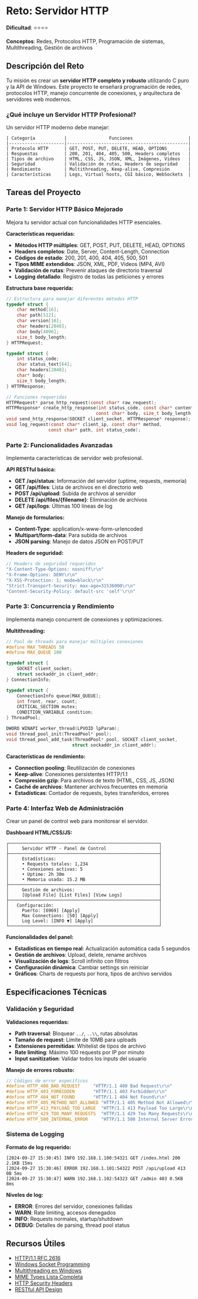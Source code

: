 #  Reto: Servidor HTTP

**Dificultad**: ⭐⭐⭐⭐

**Conceptos**: Redes, Protocolos HTTP, Programación de sistemas, Multithreading, Gestión de archivos

##  Descripción del Reto

Tu misión es crear un **servidor HTTP completo y robusto** utilizando C puro y la API de Windows. Este proyecto te enseñará programación de redes, protocolos HTTP, manejo concurrente de conexiones, y arquitectura de servidores web modernos.

### ¿Qué incluye un Servidor HTTP Profesional?

Un servidor HTTP moderno debe manejar:
```
| Categoría           |                Funciones                     |
|---------------------|----------------------------------------------|
| Protocolo HTTP      | GET, POST, PUT, DELETE, HEAD, OPTIONS        |
| Respuestas          | 200, 201, 404, 405, 500, Headers completos   |
| Tipos de archivo    | HTML, CSS, JS, JSON, XML, Imágenes, Videos   |
| Seguridad           | Validación de rutas, Headers de seguridad    |
| Rendimiento         | Multithreading, Keep-alive, Compresión       |
| Características     | Logs, Virtual hosts, CGI básico, WebSockets  |
```

##  Tareas del Proyecto

### Parte 1: Servidor HTTP Básico Mejorado 
Mejora tu servidor actual con funcionalidades HTTP esenciales.

**Características requeridas:**
- **Métodos HTTP múltiples**: GET, POST, PUT, DELETE, HEAD, OPTIONS
- **Headers completos**: Date, Server, Content-Length, Connection
- **Códigos de estado**: 200, 201, 400, 404, 405, 500, 501
- **Tipos MIME extendidos**: JSON, XML, PDF, Videos (MP4, AVI)
- **Validación de rutas**: Prevenir ataques de directorio traversal
- **Logging detallado**: Registro de todas las peticiones y errores

**Estructura base requerida:**
```c
// Estructura para manejar diferentes métodos HTTP
typedef struct {
    char method[16];
    char path[512];
    char version[16];
    char headers[2048];
    char body[4096];
    size_t body_length;
} HTTPRequest;

typedef struct {
    int status_code;
    char status_text[64];
    char headers[2048];
    char* body;
    size_t body_length;
} HTTPResponse;

// Funciones requeridas
HTTPRequest* parse_http_request(const char* raw_request);
HTTPResponse* create_http_response(int status_code, const char* content_type, 
                                  const char* body, size_t body_length);
void send_http_response(SOCKET client_socket, HTTPResponse* response);
void log_request(const char* client_ip, const char* method, 
                const char* path, int status_code);
```

### Parte 2: Funcionalidades Avanzadas 
Implementa características de servidor web profesional.

**API RESTful básica:**
- **GET /api/status**: Información del servidor (uptime, requests, memoria)
- **GET /api/files**: Lista de archivos en el directorio web
- **POST /api/upload**: Subida de archivos al servidor
- **DELETE /api/files/{filename}**: Eliminación de archivos
- **GET /api/logs**: Últimas 100 líneas de log

**Manejo de formularios:**
- **Content-Type**: application/x-www-form-urlencoded
- **Multipart/form-data**: Para subida de archivos
- **JSON parsing**: Manejo de datos JSON en POST/PUT

**Headers de seguridad:**
```c
// Headers de seguridad requeridos
"X-Content-Type-Options: nosniff\r\n"
"X-Frame-Options: DENY\r\n"
"X-XSS-Protection: 1; mode=block\r\n"
"Strict-Transport-Security: max-age=31536000\r\n"
"Content-Security-Policy: default-src 'self'\r\n"
```

### Parte 3: Concurrencia y Rendimiento 
Implementa manejo concurrent de conexiones y optimizaciones.

**Multithreading:**
```c
// Pool de threads para manejar múltiples conexiones
#define MAX_THREADS 50
#define MAX_QUEUE 100

typedef struct {
    SOCKET client_socket;
    struct sockaddr_in client_addr;
} ConnectionInfo;

typedef struct {
    ConnectionInfo queue[MAX_QUEUE];
    int front, rear, count;
    CRITICAL_SECTION mutex;
    CONDITION_VARIABLE condition;
} ThreadPool;

DWORD WINAPI worker_thread(LPVOID lpParam);
void thread_pool_init(ThreadPool* pool);
void thread_pool_add_task(ThreadPool* pool, SOCKET client_socket, 
                         struct sockaddr_in client_addr);
```

**Características de rendimiento:**
- **Connection pooling**: Reutilización de conexiones
- **Keep-alive**: Conexiones persistentes HTTP/1.1
- **Compresión gzip**: Para archivos de texto (HTML, CSS, JS, JSON)
- **Caché de archivos**: Mantener archivos frecuentes en memoria
- **Estadísticas**: Contador de requests, bytes transferidos, errores

### Parte 4: Interfaz Web de Administración 
Crear un panel de control web para monitorear el servidor.

**Dashboard HTML/CSS/JS:**
```
┌─────────────────────────────────────────────────────────┐
│     Servidor HTTP - Panel de Control                    │
├─────────────────────────────────────────────────────────┤
│     Estadísticas:                                       │
│     • Requests totales: 1,234                           │
│     • Conexiones activas: 5                             │
│     • Uptime: 2h 30m                                    │
│     • Memoria usada: 15.2 MB                            │
├─────────────────────────────────────────────────────────┤
│     Gestión de archivos:                                │
│     [Upload File] [List Files] [View Logs]              │
├─────────────────────────────────────────────────────────┤
│   Configuración:                                        │
│     Puerto: [6969] [Apply]                              │
│     Max Connections: [50] [Apply]                       │
│     Log Level: [INFO ▼] [Apply]                         │
└─────────────────────────────────────────────────────────┘
```

**Funcionalidades del panel:**
- **Estadísticas en tiempo real**: Actualización automática cada 5 segundos
- **Gestión de archivos**: Upload, delete, rename archivos
- **Visualización de logs**: Scroll infinito con filtros
- **Configuración dinámica**: Cambiar settings sin reiniciar
- **Gráficos**: Charts de requests por hora, tipos de archivo servidos

##  Especificaciones Técnicas

### Validación y Seguridad

**Validaciones requeridas:**
- **Path traversal**: Bloquear `../`, `..\\`, rutas absolutas
- **Tamaño de request**: Límite de 10MB para uploads
- **Extensiones permitidas**: Whitelist de tipos de archivo
- **Rate limiting**: Máximo 100 requests por IP por minuto
- **Input sanitization**: Validar todos los inputs del usuario

**Manejo de errores robusto:**
```c
// Códigos de error específicos
#define HTTP_400_BAD_REQUEST     "HTTP/1.1 400 Bad Request\r\n"
#define HTTP_403_FORBIDDEN       "HTTP/1.1 403 Forbidden\r\n"
#define HTTP_404_NOT_FOUND       "HTTP/1.1 404 Not Found\r\n"
#define HTTP_405_METHOD_NOT_ALLOWED "HTTP/1.1 405 Method Not Allowed\r\n"
#define HTTP_413_PAYLOAD_TOO_LARGE  "HTTP/1.1 413 Payload Too Large\r\n"
#define HTTP_429_TOO_MANY_REQUESTS  "HTTP/1.1 429 Too Many Requests\r\n"
#define HTTP_500_INTERNAL_ERROR     "HTTP/1.1 500 Internal Server Error\r\n"
```

### Sistema de Logging

**Formato de log requerido:**
```
[2024-09-27 15:30:45] INFO 192.168.1.100:54321 GET /index.html 200 2.1KB 15ms
[2024-09-27 15:30:46] ERROR 192.168.1.101:54322 POST /api/upload 413 0B 5ms
[2024-09-27 15:30:47] WARN 192.168.1.102:54323 GET /admin 403 0.5KB 8ms
```

**Niveles de log:**
- **ERROR**: Errores del servidor, conexiones fallidas
- **WARN**: Rate limiting, accesos denegados
- **INFO**: Requests normales, startup/shutdown
- **DEBUG**: Detalles de parsing, thread pool status



##  Recursos Útiles

- [HTTP/1.1 RFC 2616](https://tools.ietf.org/html/rfc2616)
- [Windows Socket Programming](https://docs.microsoft.com/en-us/windows/win32/winsock/)
- [Multithreading en Windows](https://docs.microsoft.com/en-us/windows/win32/procthread/)
- [MIME Types Lista Completa](https://developer.mozilla.org/en-US/docs/Web/HTTP/Basics_of_HTTP/MIME_types)
- [HTTP Security Headers](https://owasp.org/www-project-secure-headers/)
- [RESTful API Design](https://restfulapi.net/)
